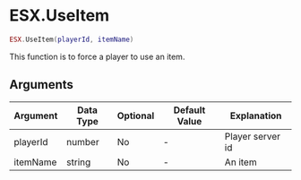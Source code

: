 # ESX.UseItem

```lua
ESX.UseItem(playerId, itemName)
```

This function is to force a player to use an item.

## Arguments

| Argument | Data Type | Optional | Default Value | Explanation      |
|----------|-----------|----------|---------------|------------------|
| playerId | number    | No       | -             | Player server id |
| itemName | string    | No       | -             | An item          |
